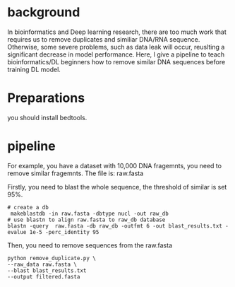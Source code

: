 # background
In bioinformatics and Deep learning research, there are too much work that requires us to remove duplicates and similiar DNA/RNA sequence. Otherwise, some severe problems, 
such as data leak will occur, reuslting a significant decrease in model performance. Here, I give a pipeline to teach bioinformatics/DL beginners how to remove similar DNA 
sequences before training DL model.

# Preparations
you should install bedtools.
# pipeline
For example, you have a dataset with 10,000 DNA fragemnts, you need to remove similar fragemnts. The file is: raw.fasta

Firstly, you need to blast the whole sequence, the threshold of similar is set 95%.
```
# create a db
 makeblastdb -in raw.fasta -dbtype nucl -out raw_db
# use blastn to align raw.fasta to raw_db database
blastn -query  raw.fasta -db raw_db -outfmt 6 -out blast_results.txt -evalue 1e-5 -perc_identity 95
```

Then, you need to remove sequences from the raw.fasta
```
python remove_duplicate.py \
--raw_data raw.fasta \
--blast blast_results.txt
--output filtered.fasta
```


